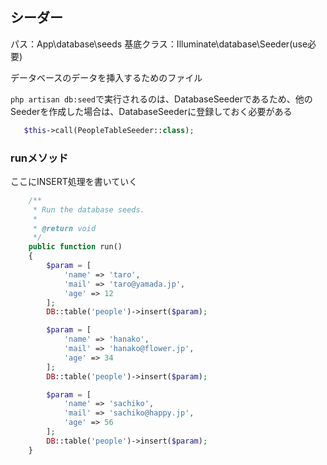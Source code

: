## シーダー
パス：App\database\seeds
基底クラス：Illuminate\database\Seeder(use必要)

データベースのデータを挿入するためのファイル

 `php artisan db:seed`で実行されるのは、DatabaseSeederであるため、他のSeederを作成した場合は、DatabaseSeederに登録しておく必要がある

 ```php
    $this->call(PeopleTableSeeder::class);
```

### runメソッド
ここにINSERT処理を書いていく
``` php
    /**
     * Run the database seeds.
     *
     * @return void
     */
    public function run()
    {
        $param = [
            'name' => 'taro',
            'mail' => 'taro@yamada.jp',
            'age' => 12
        ];
        DB::table('people')->insert($param);

        $param = [
            'name' => 'hanako',
            'mail' => 'hanako@flower.jp',
            'age' => 34
        ];
        DB::table('people')->insert($param);

        $param = [
            'name' => 'sachiko',
            'mail' => 'sachiko@happy.jp',
            'age' => 56
        ];
        DB::table('people')->insert($param);
    }
```